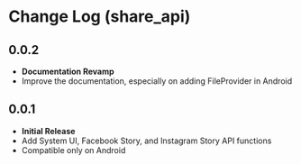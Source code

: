 # Change Log (share_api)

## 0.0.2

* **Documentation Revamp**
* Improve the documentation, especially on adding FileProvider in Android

## 0.0.1

* **Initial Release**
* Add System UI, Facebook Story, and Instagram Story API functions
* Compatible only on Android